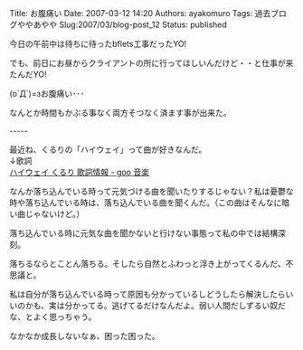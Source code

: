 Title: お腹痛い
Date: 2007-03-12 14:20
Authors: ayakomuro
Tags:  過去ブログややあやや
Slug:2007/03/blog-post_12
Status: published

今日の午前中は待ちに待ったbflets工事だったYO!　  

でも、前日にお昼からクライアントの所に行ってほしいんだけど・・と仕事が来たんだYO!

(o´Д\`)=зお腹痛い･･･

なんとか時間もかぶる事なく両方そつなく済ます事が出来た。

\-\-\-\--

最近ね、くるりの「ハイウェイ」って曲が好きなんだ。  
↓歌詞  
[ハイウェイ くるり 歌詞情報 - goo
音楽](http://music.goo.ne.jp/lyric/LYRUTND17796/index.html "ハイウェイ くるり 歌詞情報 - goo 音楽")

なんか落ち込んでいる時って元気づける曲を聞いたりするじゃない？私は憂鬱な時や落ち込んでいる時は、落ち込んでいる曲を聞くんだ。（この曲はそんなに暗い曲じゃないけど。）

落ち込んでいる時に元気な曲を聞かないと行けない事態って私の中では結構深刻。

落ちるならとことん落ちる。そしたら自然とふわっと浮き上がってくるんだ、不思議と。

私は自分が落ち込んでいる時って原因も分かっているしどうしたら解決したらいいのかも、実は分かってる。逃げてるだけなんだよ。弱い人間だしずるい奴だな、とよく思っちゃう。

なかなか成長しないなぁ、困った困った。
